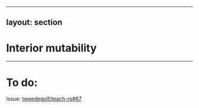 
---
layout: section
---

# Interior mutability

---

# To do:

Issue: [tweedegolf/teach-rs#67](https://github.com/tweedegolf/teach-rs/issues/67)